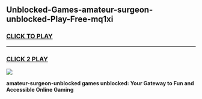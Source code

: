 
## Unblocked-Games-amateur-surgeon-unblocked-Play-Free-mq1xi
<h3>
<a href="https://premium76.site?title=amateur-surgeon-unblocked&ref=23A">CLICK TO PLAY</a></h3>
<hr>

<h3>
<a href="https://premium76.site?title=amateur-surgeon-unblocked&ref=23A">CLICK 2 PLAY</a>
  
</h3>

<a href="https://premium76.site?title=amateur-surgeon-unblocked&ref=23A"><img src="https://clearcache.store/games.png"></a>


**amateur-surgeon-unblocked games unblocked: Your Gateway to Fun and Accessible Online Gaming**

